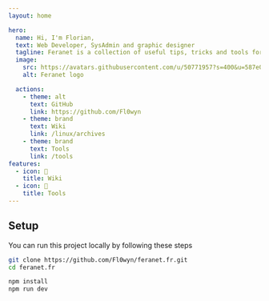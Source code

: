 ```yaml
---
layout: home

hero:
  name: Hi, I'm Florian,
  text: Web Developer, SysAdmin and graphic designer
  tagline: Feranet is a collection of useful tips, tricks and tools for developers and creators
  image:
    src: https://avatars.githubusercontent.com/u/50771957?s=400&u=587e04864f43ea638bcce565d782ddc3eb356a16&v=4
    alt: Feranet logo

  actions:
    - theme: alt
      text: GitHub
      link: https://github.com/Fl0wyn
    - theme: brand
      text: Wiki
      link: /linux/archives
    - theme: brand
      text: Tools
      link: /tools
features:
  - icon: 🐧
    title: Wiki
  - icon: 🐧
    title: Tools
---
```


## Setup

You can run this project locally by following these steps

```sh
git clone https://github.com/Fl0wyn/feranet.fr.git
cd feranet.fr

npm install
npm run dev
```
